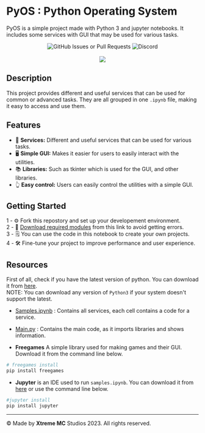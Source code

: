 # PyOS : Python Operating System

PyOS is a simple project made with Python 3 and jupyter notebooks. It includes some services with GUI that may be used for various tasks.

<p align="center">
    <img alt="GitHub Issues or Pull Requests" src="https://img.shields.io/github/issues-raw/xtreme-mc/pyOS?logo=github">
    <img alt="Discord" src="https://img.shields.io/discord/996077038970601543?style=social&logo=discord">
    <br><br>
    <img src="assets/logo-pyOS.ico">
</p>

## Description

This project provides different and useful services that can be used for common or advanced tasks. They are all grouped in one `.ipynb` file, making it easy to access and use them.

## Features

- 🤖 **Services:** Different and useful services that can be used for various tasks.
- 🖥️ **Simple GUI:** Makes it easier for users to easily interact with the utilities.
- 📚 **Libraries:** Such as tkinter which is used for the GUI, and other libraries.
- 👆 **Easy control:** Users can easily control the utilities with a simple GUI.

## Getting Started

1 - ⚙️ Fork this repostory and set up your developement environment.\
2 - 🧩 [Download required modules](#resources) from this link to avoid getting errors.\
3 - 🗒️ You can use the code in this notebook to create your own projects.\
4 - 🛠️ Fine-tune your project to improve performance and user experience.

<a name="resources"></a>

## Resources
First of all, check if you have the latest version of python. You can download it from [here](https://python.org/downloads).\
NOTE: You can download any version of `Python3` if your system doesn't support the latest.

- [Samples.ipynb](samples.ipynb) : Contains all services, each cell contains a code for a service.
- [Main.py](main.py) :  Contains the main code, as it imports libraries and shows information.

- **Freegames** A simple library used for making games and their GUI. Download it from the command line below.
```powershell
# freegames install
pip install freegames
```
- **Jupyter** is an IDE used to run `samples.ipynb`. You can download it from [here](https://jupyter.org/install) or use the command line below.

```powershell
#jupyter install
pip install jupyter
```

***

© Made by **Xtreme MC** Studios 2023. All rights reserved.
